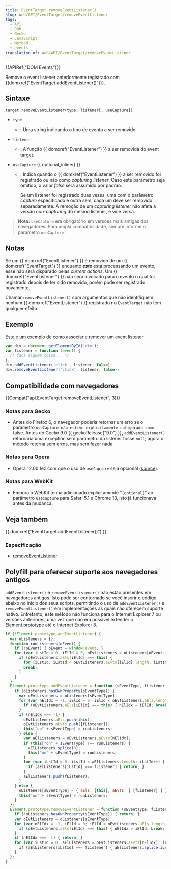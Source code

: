 ```yaml
---
title: EventTarget.removeEventListener()
slug: Web/API/EventTarget/removeEventListener
tags:
  - API
  - DOM
  - Gecko
  - JavaScript
  - Method
  - events
translation_of: Web/API/EventTarget/removeEventListener
---
```

{{APIRef("DOM Events")}}

Remove o event listener anteriormente registrado com {{domxref("EventTarget.addEventListener()")}}.

## Sintaxe

```
target.removeEventListener(type, listener[, useCapture])
```

- `type`
  - : Uma string indicando o tipo de evento a ser removido.
- `listener`
  - : A função {{ domxref("EventListener") }} a ser removida do event target.
- `useCapture` {{ optional_inline() }}

  - : Indica quando o {{ domxref("EventListener") }} a ser removido foi registrado ou não como _capturing listener_. Caso este parâmetro seja omitido, o valor _false_ será assumido por padrão.

    Se um listener foi registrado duas vezes, uma com o parâmetro _capture_ especificado e outra sem, cada um deve ser removido separadamente. A remoção de um _capturing listener_ não afeta a versão _non-capturing_ do mesmo listener, e vice versa.

> **Nota:** `useCapture` era obrigatório em versões mais antigas dos navegadores. Para ampla compatibilidade, sempre informe o parâmetro `useCapture.`

## Notas

Se um {{ domxref("EventListener") }} é removido de um {{ domxref("EventTarget") }} enquanto **_este_** está processando um evento, esse não será disparado pelas _current actions_. Um {{ domxref("EventListener") }} não será invocado para o evento o qual foi registrado depois de ter sido removido, porém pode ser registrado novamente.

Chamar `removeEventListener()` com argumentos que não identifiquem nenhum {{ domxref("EventListener") }} registrado no `EventTarget` não tem qualquer efeito.

## Exemplo

Este é um exemplo de como associar e remover um event listener.

```js
var div = document.getElementById('div');
var listener = function (event) {
  /* faça alguma coisa... */
};
div.addEventListener('click', listener, false);
div.removeEventListener('click', listener, false);
```

## Compatibilidade com navegadores

{{Compat("api.EventTarget.removeEventListener", 3)}}

### Notas para Gecko

- Antes do Firefox 6, o navegador poderia retornar um erro se o parâmetro `useCapture não estive explicitamente cofigurado como` false. Antes do Gecko 9.0 {{ geckoRelease("9.0") }}, `addEventListener()` retornaria uma exception se o parâmetro do listener fosse `null`; agora o método retorna sem erros, mas sem fazer nada.

### Notas para Opera

- Opera 12.00 fez com que o uso de `useCapture` seja opcional ([source](https://my.opera.com/ODIN/blog/2011/09/29/what-s-new-in-opera-development-snapshots-28-september-2011-edition)).

### Notas para WebKit

- Embora o WebKit tenha adicionado explicitamente "`[optional]`" ao parâmetro `useCapture` para Safari 5.1 e Chrome 13, isto já funcionava antes da mudança.

## Veja também

{{ domxref("EventTarget.addEventListener()") }}.

### Especificação

- [removeEventListener](https://www.w3.org/TR/2000/REC-DOM-Level-2-Events-20001113/events.html#Events-EventTarget-removeEventListener)

## Polyfill para oferecer suporte aos navegadores antigos

`addEventListener()` e `removeEventListener()` não estão presentes em navegadores antigos. Isto pode ser contornado se você inserir o código abaixo no início dos seus scripts, permitindo o uso de `addEventListener()` e `removeEventListener()` em implementações as quais não oferecem suporte nativo. Entretanto, este método não funciona para o Internet Explorer 7 ou versões anteriores, uma vez que não era possível extender o Element.prototype até o Internet Explorer 8.

```js
if (!Element.prototype.addEventListener) {
  var oListeners = {};
  function runListeners(oEvent) {
    if (!oEvent) { oEvent = window.event; }
    for (var iLstId = 0, iElId = 0, oEvtListeners = oListeners[oEvent.type]; iElId < oEvtListeners.aEls.length; iElId++) {
      if (oEvtListeners.aEls[iElId] === this) {
        for (iLstId; iLstId < oEvtListeners.aEvts[iElId].length; iLstId++) { oEvtListeners.aEvts[iElId][iLstId].call(this, oEvent); }
        break;
      }
    }
  }
  Element.prototype.addEventListener = function (sEventType, fListener /*, useCapture (will be ignored!) */) {
    if (oListeners.hasOwnProperty(sEventType)) {
      var oEvtListeners = oListeners[sEventType];
      for (var nElIdx = -1, iElId = 0; iElId < oEvtListeners.aEls.length; iElId++) {
        if (oEvtListeners.aEls[iElId] === this) { nElIdx = iElId; break; }
      }
      if (nElIdx === -1) {
        oEvtListeners.aEls.push(this);
        oEvtListeners.aEvts.push([fListener]);
        this["on" + sEventType] = runListeners;
      } else {
        var aElListeners = oEvtListeners.aEvts[nElIdx];
        if (this["on" + sEventType] !== runListeners) {
          aElListeners.splice(0);
          this["on" + sEventType] = runListeners;
        }
        for (var iLstId = 0; iLstId < aElListeners.length; iLstId++) {
          if (aElListeners[iLstId] === fListener) { return; }
        }
        aElListeners.push(fListener);
      }
    } else {
      oListeners[sEventType] = { aEls: [this], aEvts: [ [fListener] ] };
      this["on" + sEventType] = runListeners;
    }
  };
  Element.prototype.removeEventListener = function (sEventType, fListener /*, useCapture (will be ignored!) */) {
    if (!oListeners.hasOwnProperty(sEventType)) { return; }
    var oEvtListeners = oListeners[sEventType];
    for (var nElIdx = -1, iElId = 0; iElId < oEvtListeners.aEls.length; iElId++) {
      if (oEvtListeners.aEls[iElId] === this) { nElIdx = iElId; break; }
    }
    if (nElIdx === -1) { return; }
    for (var iLstId = 0, aElListeners = oEvtListeners.aEvts[nElIdx]; iLstId < aElListeners.length; iLstId++) {
      if (aElListeners[iLstId] === fListener) { aElListeners.splice(iLstId, 1); }
    }
  };
}
```
